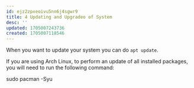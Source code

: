 ```yaml
---
id: ejz2zpxeoivu5nn6j4sgwr9
title: 4 Updating and Upgradeo of System
desc: ''
updated: 1705007243736
created: 1705007118546
---
```


When you want to update your system you can do `apt update`.


If you are using Arch Linux, to perform an update of all installed packages, you will need to run the following command:

sudo pacman -Syu

